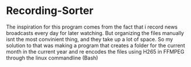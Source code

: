 # Recording-Sorter


The inspiration for this program comes from the fact that i record news broadcasts every day for later watching. But organizing the files manually isnt the most convinient thing, and they take up a lot of space. So my solution to that was making a program that creates a folder for the current month in the current year and re encodes the files using H265 in FFMPEG through the linux commandline (Bash)
